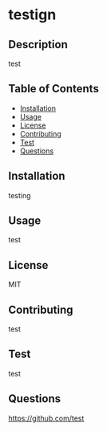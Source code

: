 # testign
  ## Description
  test
  
  ## Table of Contents
  
  - [Installation](#Installation)
  - [Usage](#Usage)
  - [License](#License)
  - [Contributing](#Contributing)
  - [Test](#Test)
  - [Questions](#Questions)
  
  ## Installation
  testing

  ## Usage
  test

  ## License
  MIT
  
  

  ## Contributing
  test
  
  ## Test
  test
  
  ## Questions
  https://github.com/test

